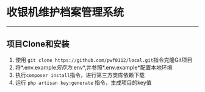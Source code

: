 # 收银机维护档案管理系统

---

## 项目Clone和安装

1. 使用 `git clone https://github.com/pwf0112/local.git`指令克隆Git项目
2. 将*.env.example*另存为*.env*,并参照*.env.example*配置本地环境
3. 执行`composer install`指令，进行第三方类库依赖下载
4. 运行 `php artisan key:generate` 指令，生成项目的key值